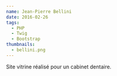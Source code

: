 ```yaml
---
name: Jean-Pierre Bellini
date: 2016-02-26
tags:
  - PHP
  - Twig
  - Bootstrap
thumbnails:
  - bellini.png
---
```

Site vitrine réalisé pour un cabinet dentaire.